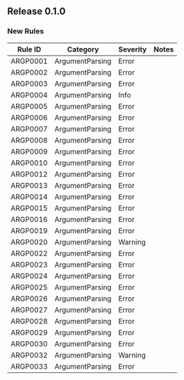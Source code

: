 ﻿## Release 0.1.0

### New Rules

Rule ID | Category | Severity | Notes
--------|----------|----------|-------
ARGP0001 | ArgumentParsing |  Error |
ARGP0002 | ArgumentParsing |  Error |
ARGP0003 | ArgumentParsing |  Error |
ARGP0004 | ArgumentParsing |  Info |
ARGP0005 | ArgumentParsing |  Error |
ARGP0006 | ArgumentParsing |  Error |
ARGP0007 | ArgumentParsing |  Error |
ARGP0008 | ArgumentParsing |  Error |
ARGP0009 | ArgumentParsing |  Error |
ARGP0010 | ArgumentParsing |  Error |
ARGP0012 | ArgumentParsing |  Error |
ARGP0013 | ArgumentParsing |  Error |
ARGP0014 | ArgumentParsing |  Error |
ARGP0015 | ArgumentParsing |  Error |
ARGP0016 | ArgumentParsing |  Error |
ARGP0019 | ArgumentParsing |  Error |
ARGP0020 | ArgumentParsing |  Warning |
ARGP0022 | ArgumentParsing |  Error |
ARGP0023 | ArgumentParsing |  Error |
ARGP0024 | ArgumentParsing |  Error |
ARGP0025 | ArgumentParsing |  Error |
ARGP0026 | ArgumentParsing |  Error |
ARGP0027 | ArgumentParsing |  Error |
ARGP0028 | ArgumentParsing |  Error |
ARGP0029 | ArgumentParsing |  Error |
ARGP0030 | ArgumentParsing |  Error |
ARGP0032 | ArgumentParsing |  Warning |
ARGP0033 | ArgumentParsing |  Error |
